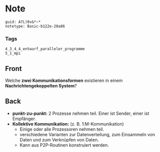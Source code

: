 # Note
```
guid: A7L)0v&*~*
notetype: Basic-b122e-20a86
```

### Tags
```
4_3_4_4_entwurf_paralleler_programme
5_1_mpi
```

## Front
Welche <b>zwei Kommunikationsformen</b> existieren in einem
<b>Nachrichtengekoppelten System</b>?

## Back
<ul>
  <li><strong>punkt-zu-punkt:</strong> 2 Prozesse nehmen teil.
  Einer ist Sender, einer ist Empfänger.
  <li>
    <strong>Kollektive Kommunikation:</strong> (z. B.
    1:M-Kommunikation)
    <ul>
      <li>Einige oder alle Prozessoren nehmen teil.
      <li>verschiedene Varianten zur Datenverteilung, zum
      Einsammeln von Daten und zum Verknüpfen von Daten.
      <li>Kann aus P2P-Routinen konstruiert werden.
    </ul>
</ul>
